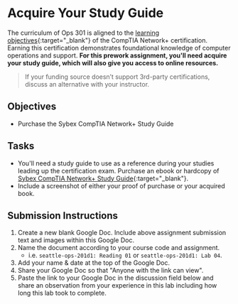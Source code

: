 # Acquire Your Study Guide

The curriculum of Ops 301 is aligned to the [learning objectives](https://www.comptia.org/training/resources/exam-objectives){:target="_blank"} of the CompTIA Network+ certification. Earning this certification demonstrates foundational knowledge of computer operations and support. **For this prework assignment, you'll need acquire your study guide, which will also give you access to online resources.**

> If your funding source doesn’t support 3rd-party certifications, discuss an alternative with your instructor.

## Objectives

- Purchase the Sybex CompTIA Network+ Study Guide

## Tasks

- You'll need a study guide to use as a reference during your studies leading up the certification exam. Purchase an ebook or hardcopy of [Sybex CompTIA Network+ Study Guide](https://www.amazon.com/CompTIA-Network-Study-Guide-Authorized/dp/1119811635/){:target="_blank"}.
- Include a screenshot of either your proof of purchase or your acquired book.


## Submission Instructions

1. Create a new blank Google Doc. Include above assignment submission text and images within this Google Doc.
1. Name the document according to your course code and assignment.
   - i.e. `seattle-ops-201d1: Reading 01` or `seattle-ops-201d1: Lab 04`.
1. Add your name & date at the top of the Google Doc.
1. Share your Google Doc so that "Anyone with the link can view".
1. Paste the link to your Google Doc in the discussion field below and share an observation from your experience in this lab including how long this lab took to complete.
